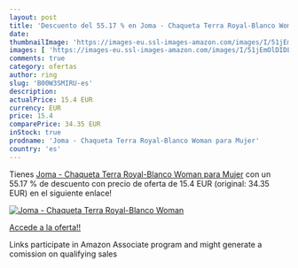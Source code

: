 ```yaml
---
layout: post
title: 'Descuento del 55.17 % en Joma - Chaqueta Terra Royal-Blanco Woman'
date: 
thumbnailImage: 'https://images-eu.ssl-images-amazon.com/images/I/51jEmOlDIDL._SL200_.jpg'
images: [ 'https://images-eu.ssl-images-amazon.com/images/I/51jEmOlDIDL._SL200_.jpg' ]
comments: true
category: ofertas
author: ring
slug: 'B00W3SMIRU-es'
description:
actualPrice: 15.4 EUR
currency: EUR
price: 15.4
comparePrice: 34.35 EUR
inStock: true
prodname: 'Joma - Chaqueta Terra Royal-Blanco Woman para Mujer'
country: 'es'
---
```


Tienes [Joma - Chaqueta Terra Royal-Blanco Woman para Mujer](https://www.amazon.es/dp/B00W3SMIRU/?tag=tolees-21) con un 55.17 % de descuento con precio de oferta de 15.4 EUR (original: 34.35 EUR) en el siguiente enlace!

[![Joma - Chaqueta Terra Royal-Blanco Woman](https://images-eu.ssl-images-amazon.com/images/I/51jEmOlDIDL._SL200_.jpg)](https://www.amazon.es/dp/B00W3SMIRU/?tag=tolees-21)

[Accede a la oferta!!](https://www.amazon.es/dp/B00W3SMIRU/?tag=tolees-21)

Links participate in Amazon Associate program and might generate a comission on qualifying sales


